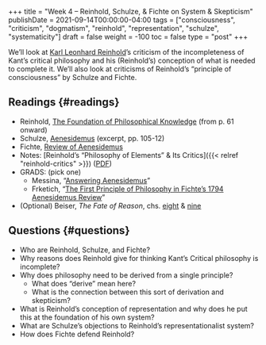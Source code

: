+++
title = "Week 4 – Reinhold, Schulze, & Fichte on System & Skepticism"
publishDate = 2021-09-14T00:00:00-04:00
tags = ["consciousness", "criticism", "dogmatism", "reinhold", "representation", "schulze", "systematicity"]
draft = false
weight = -100
toc = false
type = "post"
+++

We&rsquo;ll look at [Karl Leonhard Reinhold](https://plato.stanford.edu/entries/karl-reinhold/)&rsquo;s criticism of the incompleteness of Kant&rsquo;s
critical philosophy and his (Reinhold&rsquo;s) conception of what is needed to complete it.
We&rsquo;ll also look at criticisms of Reinhold&rsquo;s &ldquo;principle of consciousness&rdquo; by Schulze
and Fichte.


## Readings {#readings}

-   Reinhold, [The Foundation of Philosophical Knowledge](https://www.dropbox.com/s/39edf54b4ys1ink/reinhold2000%5Fthe%5Ffoundations%5Fof%5Fphilosophical%5Fknowledge.pdf?dl=0%0A) (from p. 61 onward)
-   Schulze, [Aenesidemus](https://www.dropbox.com/s/k7876sw1zm9rjtc/schulze2000%5Faenesidemus.pdf?dl=0%0A) (excerpt, pp. 105-12)
-   Fichte, [Review of Aenesidemus](https://www.dropbox.com/s/ilppxbj00gwq5ru/fichte2000a%5Freview%5Fof%5Faenesidemus.pdf?dl=0%0A)
-   Notes: [Reinhold&rsquo;s &ldquo;Philosophy of Elements&rdquo; & Its Critics]({{< relref "reinhold-critics" >}}) ([PDF](/materials/handouts/reinhold-critics.pdf))
-   GRADS: (pick one)
    -   Messina, &ldquo;[Answering Aenesidemus](/materials/readings/messina-aenesidemus.pdf)&rdquo;
    -   Frketich, &ldquo;[The First Principle of Philosophy in Fichte’s 1794 Aenesidemus Review](/materials/readings/frketich-fichte-review.pdf)&rdquo;
-   (Optional) Beiser, _The Fate of Reason_, chs. [eight](https://www.dropbox.com/s/0gclgmjjgvtzexi/beiser1987-ch8%5Freinhold%2527s%5Felementarphilosophie.pdf?dl=0) & [nine](https://www.dropbox.com/s/tf33j2zr3740kte/beiser1987-ch9%5Fschulze%2527s%5Fskepticism.pdf?dl=0)


## Questions {#questions}

-   Who are Reinhold, Schulze, and Fichte?
-   Why reasons does Reinhold give for thinking Kant&rsquo;s Critical philosophy is incomplete?
-   Why does philosophy need to be derived from a single principle?
    -   What does &ldquo;derive&rdquo; mean here?
    -   What is the connection between this sort of derivation and skepticism?
-   What is Reinhold&rsquo;s conception of representation and why does he put this at the
    foundation of his own system?
-   What are Schulze&rsquo;s objections to Reinhold&rsquo;s representationalist system?
-   How does Fichte defend Reinhold?
